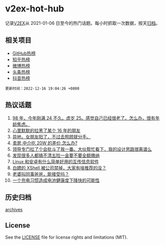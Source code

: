 # v2ex-hot-hub

 记录[V2EX](https://www.v2ex.com/)从 2021-01-06 日至今的热门话题。每小时抓取一次数据，按天[归档](archives)。
 
 ## 相关项目

- [GitHub热榜](https://github.com/snaildev/github-hot-hub)
- [知乎热榜](https://github.com/snaildev/zhihu-hot-hub)
- [微博热榜](https://github.com/snaildev/weibo-hot-hub)
- [头条热榜](https://github.com/snaildev/toutiao-hot-hub)
- [抖音热榜](https://github.com/snaildev/douyin-hot-hub)


 `更新时间：2022-12-16 19:04:26 +0800`

## 热议话题

1. [98 年，今年刚满 24 不久。虚岁 25。感觉自己已经很老了。怎么办，很有年龄焦虑。](https://www.v2ex.com/t/902854)
1. [心里默默的拉黑了某个 16 年的朋友](https://www.v2ex.com/t/902851)
1. [异地，女朋友阳了，不过去照顾就分手。](https://www.v2ex.com/t/902972)
1. [卖房,中介吃 20W 的差价,怎么办?](https://www.v2ex.com/t/902863)
1. [领导专门拉了个会批斗了我一番。大伙帮忙看下，我的设计思路很离谱么](https://www.v2ex.com/t/902902)
1. [发现很多人都搞不清五险一金要不要全额缴纳](https://www.v2ex.com/t/902926)
1. [Linux 和安卓有什么简单好用的互传信息软件](https://www.v2ex.com/t/902864)
1. [白嫖的 XShell 被公司禁掉，大家有啥推荐的没？](https://www.v2ex.com/t/902860)
1. [老婆叫同事爸爸，能接受吗？](https://www.v2ex.com/t/903025)
1. [一个充电习惯造成电池健康度下降快的可能性](https://www.v2ex.com/t/902931)

## 历史归档

[archives](archives)

## License

See the [LICENSE](LICENSE) file for license rights and limitations (MIT).
